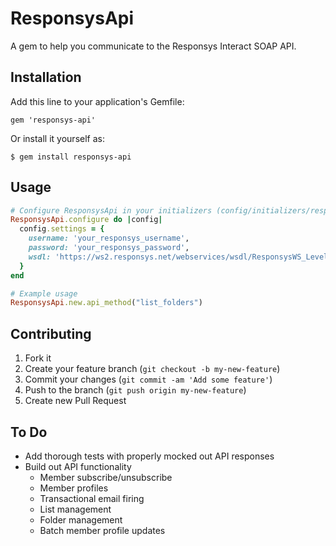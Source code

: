 # ResponsysApi

A gem to help you communicate to the Responsys Interact SOAP API.

## Installation

Add this line to your application's Gemfile:

    gem 'responsys-api'

Or install it yourself as:

    $ gem install responsys-api

## Usage

```ruby
# Configure ResponsysApi in your initializers (config/initializers/responsys_api.rb):
ResponsysApi.configure do |config|
  config.settings = {
    username: 'your_responsys_username',
    password: 'your_responsys_password',
    wsdl: 'https://ws2.responsys.net/webservices/wsdl/ResponsysWS_Level1.wsdl'
  }
end

# Example usage
ResponsysApi.new.api_method("list_folders")
```

## Contributing

1. Fork it
2. Create your feature branch (`git checkout -b my-new-feature`)
3. Commit your changes (`git commit -am 'Add some feature'`)
4. Push to the branch (`git push origin my-new-feature`)
5. Create new Pull Request

## To Do
* Add thorough tests with properly mocked out API responses
* Build out API functionality
  * Member subscribe/unsubscribe
  * Member profiles
  * Transactional email firing
  * List management
  * Folder management
  * Batch member profile updates
  

